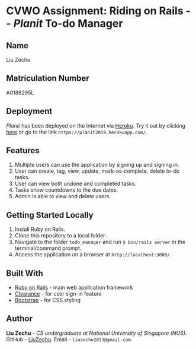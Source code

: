# CVWO Assignment: Riding on Rails -- *Planit* To-do Manager

## Name
Liu Zechu

## Matriculation Number
A0188295L

## Deployment
*Planit* has been deployed on the Internet via [Heroku](https://www.heroku.com/). Try it out by clicking [here](https://planit2019.herokuapp.com/) or go to the link `https://planit2019.herokuapp.com/`.

## Features
1. Multiple users can use the application by signing up and signing in.
2. User can create, tag, view, update, mark-as-complete, delete to-do tasks.
3. User can view both undone and completed tasks.
4. Tasks show countdowns to the due dates.
5. Admin is able to view and delete users.

## Getting Started Locally
1. Install Ruby on Rails.
2. Clone this repository to a local folder.
3. Navigate to the folder  `todo_manager` and run  `$ bin/rails server` in the terminal/command prompt.
4. Access the application on a browser at `http://localhost:3000/`.

## Built With
* [Ruby on Rails](https://rubyonrails.org/) - main web application framework
* [Clearance](https://github.com/thoughtbot/clearance) - for user sign-in feature
* [Bootstrap](https://getbootstrap.com/) - for CSS styling

## Author
**Liu Zechu** - *CS undergraduate at National University of Singapore (NUS)*. 
GitHub - [LiuZechu](https://github.com/LiuZechu). Email - `liuzechu2013@gmail.com`.
